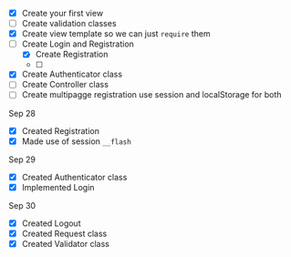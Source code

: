 - [x] Create your first view
- [ ] Create validation classes
- [x] Create view template so we can just `require` them
- [ ] Create Login and Registration
  - [x] Create Registration
  - [ ]
- [x] Create Authenticator class
- [ ] Create Controller class
- [ ] Create multipagge registration use session and localStorage for both

Sep 28

- [x] Created Registration
- [x] Made use of session `__flash`

Sep 29

- [x] Created Authenticator class
- [x] Implemented Login

Sep 30

- [x] Created Logout
- [x] Created Request class
- [x] Created Validator class
